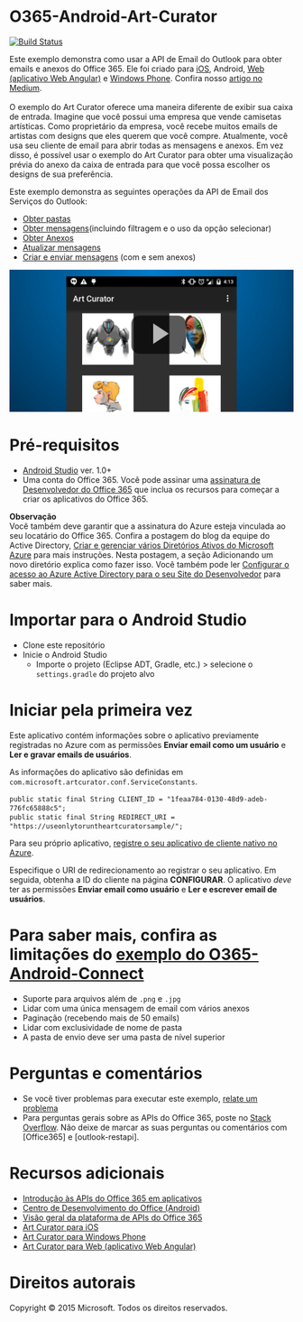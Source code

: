 # O365-Android-Art-Curator
[![Build Status](https://travis-ci.org/OfficeDev/O365-Android-ArtCurator.svg?branch=master)](https://travis-ci.org/OfficeDev/O365-Android-ArtCurator)


Este exemplo demonstra como usar a API de Email do Outlook para obter emails e anexos do Office 365. Ele foi criado para [iOS](https://github.com/OfficeDev/O365-iOS-ArtCurator), Android, [Web (aplicativo Web Angular)](https://github.com/OfficeDev/O365-Angular-ArtCurator) e [Windows Phone](https://github.com/OfficeDev/O365-WinPhone-ArtCurator). Confira nosso [artigo no Medium](https://medium.com/@iambmelt/14296d0a25be).
<br />
<br />
O exemplo do Art Curator oferece uma maneira diferente de exibir sua caixa de entrada. Imagine que você possui uma empresa que vende camisetas artísticas. Como proprietário da empresa, você recebe muitos emails de artistas com designs que eles querem que você compre. Atualmente, você usa seu cliente de email para abrir todas as mensagens e anexos. Em vez disso, é possível usar o exemplo do Art Curator para obter uma visualização prévia do anexo da caixa de entrada para que você possa escolher os designs de sua preferência. 

Este exemplo demonstra as seguintes operações da API de Email dos Serviços do Outlook: 
* [Obter pastas](https://msdn.microsoft.com/office/office365/APi/mail-rest-operations#GetFolders)
* [Obter mensagens](https://msdn.microsoft.com/office/office365/APi/mail-rest-operations#Getmessages)(incluindo filtragem e o uso da opção selecionar) 
* [Obter Anexos](https://msdn.microsoft.com/office/office365/APi/mail-rest-operations#GetAttachments)
* [Atualizar mensagens](https://msdn.microsoft.com/office/office365/APi/mail-rest-operations#Updatemessages)
* [Criar e enviar mensagens](https://msdn.microsoft.com/office/office365/APi/mail-rest-operations#Sendmessages) (com e sem anexos) 

[![Office 365 Android Art Curator](../readme-images/artcurator_android.png)](https://youtu.be/4LOvkweDfhY "Clique para ver a amostra em ação")

Pré-requisitos
==
* [Android Studio](https://developer.android.com/sdk/index.html) ver. 1.0+
* Uma conta do Office 365. Você pode assinar uma [ assinatura de Desenvolvedor do Office 365](https://msdn.microsoft.com/pt-br/library/office/fp179924.aspx) que inclua os recursos para começar a criar os aplicativos do Office 365.

**Observação**<br />
Você também deve garantir que a assinatura do Azure esteja vinculada ao seu locatário do Office 365. Confira a postagem do blog da equipe do Active Directory, [Criar e gerenciar vários Diretórios Ativos do Microsoft Azure](http://blogs.technet.com/b/ad/archive/2013/11/08/creating-and-managing-multiple-windows-azure-active-directories.aspx) para mais instruções. Nesta postagem, a seção Adicionando um novo diretório explica como fazer isso. Você também pode ler [Configurar o acesso ao Azure Active Directory para o seu Site do Desenvolvedor](https://msdn.microsoft.com/office/office365/howto/setup-development-environment#bk_CreateAzureSubscription) para saber mais.

Importar para o Android Studio
==
* Clone este repositório
* Inicie o Android Studio
  * Importe o projeto (Eclipse ADT, Gradle, etc.) &gt; selecione o ```settings.gradle``` do projeto alvo

Iniciar pela primeira vez
==
Este aplicativo contém informações sobre o aplicativo previamente registradas no Azure com as permissões **Enviar email como um usuário** e **Ler e gravar emails de usuários**.

As informações do aplicativo são definidas em ```com.microsoft.artcurator.conf.ServiceConstants```.
    
    public static final String CLIENT_ID = "1feaa784-0130-48d9-adeb-776fc65888c5";
    public static final String REDIRECT_URI = "https://useonlytoruntheartcuratorsample/";
        
Para seu próprio aplicativo, [registre o seu aplicativo de cliente nativo no Azure](https://msdn.microsoft.com/library/azure/dn132599.aspx#BKMK_Adding). 

Especifique o URI de redirecionamento ao registrar o seu aplicativo. Em seguida, obtenha a ID do cliente na página **CONFIGURAR**. O aplicativo *deve* ter as permissões **Enviar email como usuário** e **Ler e escrever email de usuários**.

Para saber mais, confira as limitações do [exemplo do O365-Android-Connect](https://github.com/OfficeDev/O365-Android-Connect)
==
* Suporte para arquivos além de ```.png``` e ```.jpg```
* Lidar com uma única mensagem de email com vários anexos
* Paginação (recebendo mais de 50 emails)
* Lidar com exclusividade de nome de pasta
* A pasta de envio deve ser uma pasta de nível superior

Perguntas e comentários
==
* Se você tiver problemas para executar este exemplo, [relate um problema](https://github.com/OfficeDev/O365-Android-ArtCurator/issues)
* Para perguntas gerais sobre as APIs do Office 365, poste no [Stack Overflow](http://stackoverflow.com/). Não deixe de marcar as suas perguntas ou comentários com [Office365] e [outlook-restapi].

Recursos adicionais
==
* [Introdução às APIs do Office 365 em aplicativos](https://msdn.microsoft.com/en-us/office/office365/howto/getting-started-Office-365-APIs)
* [Centro de Desenvolvimento do Office (Android)](http://dev.office.com/Android)
* [Visão geral da plataforma de APIs do Office 365](http://stackoverflow.com/)
* [Art Curator para iOS](https://github.com/OfficeDev/O365-iOS-ArtCurator)
* [Art Curator para Windows Phone](https://github.com/OfficeDev/O365-WinPhone-ArtCurator)
* [Art Curator para Web (aplicativo Web Angular)](https://github.com/OfficeDev/O365-Angular-ArtCurator)

Direitos autorais
==
Copyright © 2015 Microsoft. Todos os direitos reservados.

